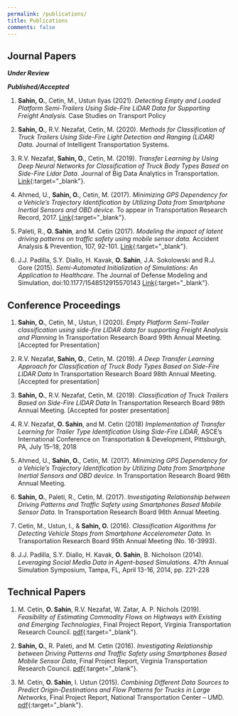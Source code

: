 ```yaml
---
permalink: /publications/
title: Publications
comments: false
---
```




## Journal Papers
_**Under Review**_


_**Published/Accepted**_
1. **Sahin, O.**, Cetin, M., Ustun Ilyas (2021). _Detecting Empty and Loaded Platform Semi-Trailers Using Side-Fire LiDAR Data for Supporting Freight Analysis._ Case Studies on Transport Policy

1. **Sahin, O.**, R.V. Nezafat, Cetin, M. (2020). _Methods for Classification of Truck Trailers Using Side-Fire Light Detection and Ranging (LiDAR) Data._ Journal of Intelligent Transportation Systems.

1. R.V. Nezafat, **Sahin, O.**, Cetin, M. (2019). _Transfer Learning by Using Deep Neural Networks for Classification of Truck Body Types Based on Side-Fire Lidar Data._ Journal of Big Data Analytics in Transportation. [Link](https://link.springer.com/article/10.1007%2Fs42421-019-00005-9){:target="_blank"}.

1. Ahmed, U., **Sahin, O.**, Cetin, M. (2017). _Minimizing GPS Dependency for a Vehicle’s Trajectory Identification by Utilizing Data from Smartphone Inertial Sensors and OBD device._ To appear in Transportation Research Record, 2017. [Link](https://www.researchgate.net/publication/313552877_Minimizing_GPS_Dependency_for_Vehicle's_Trajectory_Identification_by_Utilizing_Data_from_Smartphone_Inertial_Sensors_and_Onboard_Diagnostics_Device){:target="_blank"}.

1. Paleti, R., **O. Sahin**, and M. Cetin (2017). _Modeling the impact of latent driving patterns on traffic safety using mobile sensor data._ Accident Analysis & Prevention, 107, 92-101. [Link](https://www.sciencedirect.com/science/article/pii/S0001457517302890){:target="_blank"}.

1. J.J. Padilla, S.Y. Diallo, H. Kavak, **O. Sahin**, J.A. Sokolowski and R.J. Gore (2015). _Semi-Automated Initialization of Simulations: An Application to Healthcare._ The Journal of Defense Modeling and Simulation, doi:10.1177/1548512915570143  [Link](https://journals.sagepub.com/doi/10.1177/1548512914565503){:target="_blank"}.

## Conference Proceedings
1. **Sahin, O.**, Cetin, M., Ustun, I (2020). _Empty Platform Semi-Trailer classification using side-fire LIDAR data for supporting Freight Analysis and Planning_ In Transportation Research Board 99th Annual Meeting. [Accepted for Presentation]

1. R.V. Nezafat, **Sahin, O.**, Cetin, M. (2019). _A Deep Transfer Learning Approach for Classification of Truck Body Types Based on Side-Fire LIDAR Data_ In Transportation Research Board 98th Annual Meeting. [Accepted for presentation]

1.  **Sahin, O.**, R.V. Nezafat, Cetin, M. (2019). _Classification of Truck Trailers Based on Side-Fire LIDAR Data_ In Transportation Research Board 98th Annual Meeting. [Accepted for poster presentation]

1. R.V. Nezafat, **O. Sahin**, and M. Cetin (2018) _Implementation of Transfer Learning for Trailer Type Identification Using Side-Fire LIDAR_, ASCE’s International Conference on Transportation & Development, Pittsburgh, PA, July 15–18, 2018

1. Ahmed, U., **Sahin, O.**, Cetin, M. (2017). _Minimizing GPS Dependency for a Vehicle’s Trajectory Identification by Utilizing Data from Smartphone Inertial Sensors and OBD device._ In Transportation Research Board 96th Annual Meeting.

1. **Sahin, O.**, Paleti, R., Cetin, M. (2017). _Investigating Relationship between Driving Patterns and Traffic Safety using Smartphones Based Mobile Sensor Data._ In Transportation Research Board 96th Annual Meeting.

1. Cetin, M., Ustun, I., & **Sahin, O.** (2016). _Classification Algorithms for Detecting Vehicle Stops from Smartphone Accelerometer Data._ In Transportation Research Board 95th Annual Meeting (No. 16-3993).

1. J.J. Padilla, S.Y. Diallo, H. Kavak, **O. Sahin**, B. Nicholson (2014). _Leveraging Social Media Data in Agent-based Simulations._ 47th Annual Simulation Symposium, Tampa, FL, April 13-16, 2014, pp. 221-228

## Technical Papers

1. M. Cetin, **O. Sahin**, R.V. Nezafat, W. Zatar, A. P. Nichols (2019). _Feasibility of Estimating Commodity Flows on Highways with Existing and Emerging Technologies_, Final Project Report, Virginia Transportation Research Council. [pdf](http://www.matsutc.org/wp-content/uploads/2019/03/Estimating-Commodity-Flows-Project_FinalReport-v3.pdf){:target="_blank"}.

1. **Sahin, O.**, R. Paleti, and M. Cetin (2016). _Investigating Relationship between Driving Patterns and Traffic Safety using Smartphones Based Mobile Sensor Data_, Final Project Report, Virginia Transportation Research Council. [pdf](http://www.matsutc.org/wp-content/uploads/2014/07/MobileSensorsProject_FinalReport.pdf){:target="_blank"}.

1. M. Cetin, **O. Sahin**, I. Ustun (2015). _Combining Different Data Sources to Predict Origin-Destinations and Flow Patterns for Trucks in Large Networks_, Final Project Report, National Transportation Center – UMD. [pdf](http://ntc.umd.edu/sites/default/files/documents/research/NTC2014-SU-R-02%20Mecit%20Cetin.pdf){:target="_blank"}.
